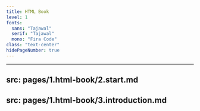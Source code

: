 ```yaml
---
title: HTML Book
level: 1
fonts:
  sans: "Tajawal"
  serif: "Tajawal"
  mono: "Fira Code"
class: "text-center"
hidePageNumber: true
---
```


---
src: pages/1.html-book/2.start.md
---
src: pages/1.html-book/3.introduction.md
---

